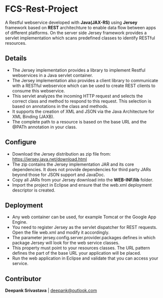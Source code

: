 # FCS-Rest-Project

A Restful webservice developed with **Java(JAX-RS)** using **Jersey** framework based on **REST** architechture to enable data flow between apps of different platforms. On the server side Jersey framework provides a servlet implementation which scans predefined classes to identify RESTful resources.

## Details

- The Jersey implementation provides a library to implement Restful webservices in a Java servlet container.
- The Jersey implementation also provides a client library to communicate with a RESTful webservice which can be used to create REST clients to consume this webservice.
- This servlet analyzes the incoming HTTP request and selects the correct class and method to respond to this request. This selection is based on annotations in the class and methods.
- It supports the creation of XML and JSON via the Java Architecture for XML Binding (JAXB).
- The complete path to a resource is based on the base URL and the @PATh annotation in your class.

## Configure 
- Download the Jersey distribution as zip file from: https://jersey.java.net/download.html
- The zip contains the Jersey implementation JAR and its core dependencies. It does not provide dependencies for third party JARs beyond those for JSON support and JavaDoc.
- Copy all JARs from your Jersey download into the **WEB-INF/lib** folder.
- Import the project in Eclipse and ensure that the web.xml deployment descriptor is created.

## Deployment 
- Any web container can be used, for example Tomcat or the Google App Engine.
- You need to register Jersey as the servlet dispatcher for REST requests. Open the file web.xml and modify it accordingly.
- The parameter jersey.config.server.provider.packages defines in which package Jersey will look for the web service classes.
- This property must point to your resources classes. The URL pattern defines the part of the base URL your application will be placed.
- Run the web application in Eclipse and validate that you can access your service.

## Contributor
**Deepank Srivastava** | deepank@outlook.com


